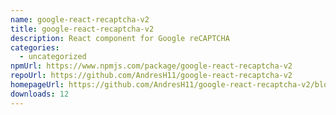 ```yaml
---
name: google-react-recaptcha-v2
title: google-react-recaptcha-v2
description: React component for Google reCAPTCHA
categories:
  - uncategorized
npmUrl: https://www.npmjs.com/package/google-react-recaptcha-v2
repoUrl: https://github.com/AndresH11/google-react-recaptcha-v2
homepageUrl: https://github.com/AndresH11/google-react-recaptcha-v2/blob/main/README.md
downloads: 12
---
```

